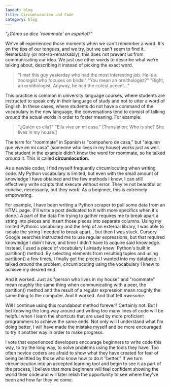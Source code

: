 ```yaml
---
layout: blog
title: Circumlocution and Code
category: blog
---
```


_"¿Cómo se dice 'roommate' en español?"_

We've all experienced those moments when we can't remember a word. It's on the tips of our tongues, and we try, but we can't seem to find it. Remarkably (or not-so-remarkably), this does not prevent us from communicating our idea. We just use other words to describe what we're talking about, describing it instead of picking the exact word.

> "I met this guy yesterday who had the most interesting job. He is a zoologist who focuses on birds!"
> "You mean an ornithologist?"
> "Right, an ornithologist. Anyway, he had the cutest accent..."

This practice is common in university language courses, where students are instructed to speak only in their language of study and not to utter a word of English. In these cases, where students do not have a command of the vocabulary in the new language, the conversations tend to consist of talking _around_ the actual words in order to foster meaning. For example:

> "¿Quién es ella?"
> "Ella vive en mi casa."
>[Translation: Who is she? She lives in my house.]

The term for "roommate" in Spanish is "compañero de casa," but "alquien que vive en mi casa" (someone who lives in my house) works just as well. The student in the example didn't know the word for roommate, so he talked _around_ it. This is called **circumlocution.**

As a newbie coder, I find myself frequently circumlocuting when writing code. My Python vocabulary is limited, but even with the small amount of knowledge I have obtained and the few methods I know, I can still effectively write scripts that execute without error. They're not beautiful or concise, necessarily, but they _work_. As a beginner, this is extremely empowering.

For example, I have been writing a Python scraper to pull some data from an HTML page. (I'll write a post dedicated to it with more specifics when it's done.) A part of the data I'm trying to gather requires me to break apart a string into pieces and insert those pieces into separate columns. Using my limited Pythonic vocabulary and the help of an external library, I was able to isolate the string I needed to break apart... but then I was stuck. Cursory Google searches instructed me to use regular expressions, but that required knowledge I didn't have, and time I didn't have to acquire said knowledge. Instead, I used a piece of vocabulary I already knew: Python's built in partition() method. By selecting elements from resulting tuples and using partition() a few times, I finally got the pieces I wanted into my database. I talked _around_ the problem, circumlocuting using the vocabulary I knew to achieve my desired end.

And it worked. Just as "person who lives in my house" and "roommate" mean roughly the same thing when communicating with a peer, the partition() method and the result of a regular expression mean roughly the same thing to the computer. And it worked. And that felt _awesome_.

Will I continue using this roundabout method forever? Certainly not. But I bet knowing the long way around and writing too many lines of code will be helpful when I learn the shortcuts that are used by more proficient programmers to achieve the same ends. Not only will I understand what I'm doing better, I will have made the mistake myself and be more encouraged to try it another way in order to make progress.

I vote that experienced developers encourage beginners to write code this way, to try the long way, to solve problems using the tools they have. Too often novice coders are afraid to show what they have created for fear of being belittled by those who know how to do it "better." If we turn circumlocution into an accepted learning tool and begin to see it as part of the process, I believe that more beginners will feel confident showing the world their code and will later relish the opportunity to see where they've been and how far they've come.
